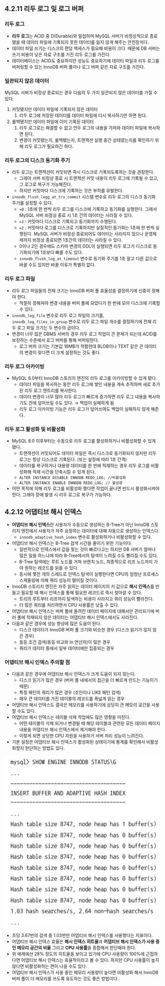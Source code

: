 ## 4.2.11 리두 로그 및 로그 버퍼

### 리두 로그

- **리두 로그**는 ACID 중 D(Durable)와 밀접하며 MySQL 서버가 비정상적으로 종료됐을 때 데이터 파일에 기록되지 못한 데이터를 잃지 않게 해주는 안전장치다.
- 데이터 파일 쓰기는 디스크의 랜덤 액세스가 필요해 비용이 크다. 때문에 DB 서버는 쓰기 비용이 낮은 자료 구조를 가진 리두 로그를 가진다.
- 데이터베이스는 ACID도 중요하지만 성능도 중요하기에 데이터 파일과 리두 로그를 버퍼링할 수 있는 InnoDB 버퍼 풀이나 로그 버퍼 같은 자료 구조를 가진다.

### 일관되지 않은 데이터

MySQL 서버가 비정상 종료되는 경우 다음의 두 가지 일관되지 않은 데이터를 가질 수 있다.

1. 커밋됐지만 데이터 파일에 기록되지 않은 데이터
    1. 리두 로그에 저장된 데이터를 데이터 파일에 다시 복사하기만 하면 된다.
2. 롤백됐지만 데이터 파일에 이미 기록된 데이터
    1. 리두 로그로는 해결할 수 없고 언두 로그의 내용을 가져와 데이터 파일에 복사하면 된다.
    2. 변경이 커밋됐는지, 롤백됐는지, 트랜잭션 실행 중간 상태였는지를 확인하기 위해 리두 로그가 필요하긴 하다.

### 리두 로그의 디스크 동기화 주기

- 리두 로그는 트랜잭션이 커밋되면 즉시 디스크로 기록되도록하는 것을 권장한다.
    - 그래야 서버 비정상 종료 시 트랜잭션 커밋 내용이 리두 로그에 기록될 수 있고, 그 로그로 복구가 가능해진다.
    - 하지만 커밋마다 디스크에 기록하는 것은 부하를 유발한다.
- `innodb_flush_logg_at_trx_commit` 시스템 변수로 리두 로그의 디스크 동기화 주기를 설정할 수 있다.
    - `=0` : 1초에 한 번씩 리두 로그를 디스크에 기록하고 동기화를 실행한다. 그래서 MySQL 서버 비정상 종료 시 1초 간의 데이터는 사라질 수 있다.
    - `=1` : 커밋마다 디스크로 기록되고 동기화까지 수행된다.
    - `=2` :  커밋마다 로그를 디스크로 기록하지만 실질적인 동기화는 1초에 한 번씩 실행된다. MySQL 서버가 비정상 종료되어도 데이터는 사라지지 않으나 운영체제까지 비정상 종료되면 1초간의 데이터는 사라질 수 있다.
    - 0이나 2인 경우에도 스키마 변경의 DDL이 실행되면 리두 로그가 디스크로 동기화되기에 1초보다 빠를 수도 있다.
    - `innodb_flush_log_at_timeout` 변수로 동기화 주기를 1초 말고 다른 값으로 바꿀 수도 있지만 바꿀 이유가 특별히 없다.

### 리두 로그 파일

- 리두 로그 파일들의 전체 크기는 InnoDB 버퍼 풀 효율성을 결정하기에 신중히 정해야 한다.
    - 적절히 정해져야 변경 내용을 버퍼 풀에 모았다가 한 번에 모아 디스크에 기록할 수 있다.
- `innodb_log_file` 변수로 리두 로그 파일의 크기를, `innodb_log_files_in_group` 변수로 리두 로그 파일 개수를 결정하기에 전체 리두 로그 파일 크기는 두 변수의 곱이다.
- 변경이 너무 많은 DBMS 서버의 경우 리두 로그 작업이 큰 문제가 되는데 ACID를 보장하는 수준에서 로그 버퍼를 통해 버퍼링한다.
    - 로그 버퍼 크기는 기본값 16MB가 적합한데 BLOB이나 TEXT 같은 큰 데이터의 변경이 잦다면 더 크게 설정하는 것도 좋다.

### 리두 로그 아카이빙

- MySQL 8.0부터 InnoDB 스토리지 엔진의 리두 로그를 아카이빙할 수 있게 됐다.
    - 데이터 파일을 복사하는 동안 리두 로그에 쌓인 내용을 계속 추적하며 새로 추가된 리두 로그 엔트리를 복사한다.
    - 데이터 변경이 너무 많아 리두 로그가 빠르게 증가하면 리두 로그 내용을 복사하기도 전에 덮어쓰일 수도 있다. → 백업이 실패하게 됨
    - 리두 로그 아카이빙 기능은 리두 로그가 덮어쓰여도 백업이 실패하지 않게 해준다.

### 리두 로그 활성화 및 비활성화

- MySQL 8.0 이후부터는 수동으로 리두 로그를 활성화하거나 비활성화할 수 있게 됐다.
    - 트랜잭션이 커밋되어도 데이터 파일은 즉시 디스크로 동기화되지 않지만 리두 로그는 항상 디스크로 기록된다. (또는 설정에 따라 1초 간격)
    - 데이터를 복구하거나 대용량 데이터를 한 번에 적재하는 경우 리두 로그를 비활성화해 적재 시간을 단축시킬 수 있게 된다.
    - `ALTER INSTANCE DISABLE INNODB REDO_LOG; //비활성화`
    - `ALTER INSTANCE ENABLE INNODB REDO_LOG; // 활성화`
- 어떤 목적에 의해 리두 로그를 비활성화 했다면 작업이 끝나면 반드시 활성화시켜야 한다. 그래야 장애 발생 시 리두 로그로 복구가 가능하다.

## 4.2.12 어댑티브 해시 인덱스

- **어댑티브 해시 인덱스**란 사용자가 수동으로 생성하는 B-Tree가 아닌 InnoDB 스토리지 엔진에서 사용자가 자주 요청하는 데이터에 대해 자동으로 생성하는 인덱스다.
  - `innodb_adaptive_hash_index` 변수로 활성화하거나 비활성화할 수 있다.
- 어댑티브 해시 인덱스는 B-Tree 검색 시간을 줄이기 위한 기능이다.
  - 일반적으로 인덱스에서 값을 찾는 것이 빠르다고는 하지만 DB 서버가 얼마나 많은 일을 하느냐에 따라 B-Tree에서의 탐색이 느려질 수도 빨리질 수도 있다.
  - B-Tree 탐색에는 루트 노드를 거쳐 브랜치 노드, 최종적으로 리프 노드까지 가야 원하는 레코드를 읽을 수 있다.
  - 동시에 몇천 개의 스레드로 인덱스 탐색이 실행한다면 CPU의 엄청난 프로세스 스케줄링에 의해 쿼리 성능이 떨어질 것이다.
- InnoDB 스토리지 엔진은 자주 읽히는 데이터 페이지의 키 값으로 **해시 인덱스**를 만들고 필요할 때 해시 인덱스를 통해 필요한 레코드로 즉시 찾아갈 수 있다.
  - 트리의 루트부터 리프까지 탐색하는 비용이 사라지고 쿼리 성능이 빨라진다.
  - 더 많은 쿼리를 처리하면서 CPU 사용률은 낮출 수 있다.
- 어댑티브 해시 인덱스는 버퍼 풀에 올려진 데이터 페이지에 대해서만 관리되기에 버러 풀에 적재되지 않은 데이터는 어댑티브 해시 인덱스에서도 사라진다.
- 다음과 같은 경우에 성능 향상에 많은 도움이 된다.
  - 디스크 데이터가 InnoDB 버퍼 풀 크기와 비슷한 경우 (디스크 읽기가 많지 않은 경우)
  - 동등 조건 검색(동등 비교와 In 연산자)이 많은 경우
  - 쿼리가 데이터 중에서 일부 데이터에만 집중되는 경우

### 어댑티브 해시 인덱스 주의할 점

- 다음과 같은 경우에 어댑티브 해시 인덱스가 크게 도움이 되지 않는다.
  - 디스크 읽기가 많은 경우 (버퍼 풀 내에서의 접근을 더 빠르게 만드는 기능이기 때문)
  - 특정 패턴의 쿼리가 많은 경우 (조인이나 LIKE 패턴 검색)
  - 매우 큰 데이터를 가진 테이블의 레코드를 폭넓게 읽는 경우
- 어댑티브 해시 인덱스도 결국은 메모리를 사용하기에 상당히 큰 메모리 공간을 사용할 수도 있다.
- 어댑티브 해시 인덱스는 테이블 삭제 작업에도 많은 영향을 미친다.
  - 어떤 테이블이 삭제 되거나 변경될 때 해당 테이블과 관련된 모든 데이터 페이지 내용을 어댑티브 해시 인덱스에서 제거해야 한다.
  - 이렇게 되면 상당한 CPU 자원을 사용하거 서버 처리 성능이 느려진다.
- 기본 설정은 어댑티브 해시 인덱스가 활성화된 상태이기에 통계를 확인해서 비활성화할지 판단하는 방법도 있다.

![img.png](../../../../image/hash_search.png)

  - 초당 3.67번의 검색 중 1.03번만 어댑티브 해시 인덱스를 사용했다는 지표이다.
  - 어댑티브 해시 인덱스 효율은 **해시 인덱스 히트율**과 **어댑티브 해시 인덱스가 사용 중인 메모리 공간의 비율** 그리고 **CPU 사용률**을 종합해서 판단해야 한다.
  - 위 예제에선 28% 정도의 히트율을 보이고 있기에 CPU 사용량이 100%에 근접하다면 어댑티브 해시 인덱스는 효율적이라고 볼 수 있다. 하지만 CPU 사용률이 높지 않다면 비활성화하는 편이 나을 수도 있다.
  - 어댑티브 해시 인덱스가 사용 중인 메모리 사용량이 높다면 비활성화 해서 InnoDB 버퍼 풀이 더 메모리를 쓰도록 유도하는 것도 좋은 방법이다.

